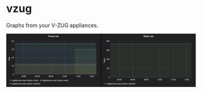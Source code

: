 # vzug

Graphs from your V-ZUG appliances.

![Grafana screenshot](https://www.github.com/markdrayton/vzug/blob/master/screenshot.png)
